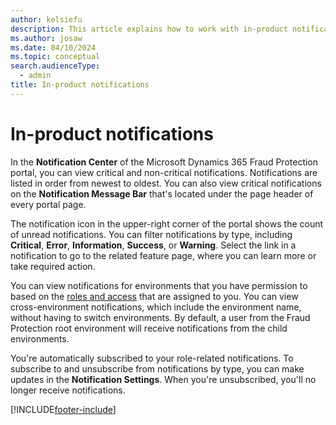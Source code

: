 ```yaml
---
author: kelsiefu
description: This article explains how to work with in-product notifications in Dynamics 365 Fraud Protection.
ms.author: josaw
ms.date: 04/10/2024
ms.topic: conceptual
search.audienceType:
  - admin
title: In-product notifications
---
```


# In-product notifications

In the **Notification Center** of the Microsoft Dynamics 365 Fraud Protection portal, you can view critical and non-critical notifications. Notifications are listed in order from newest to oldest. You can also view critical notifications on the **Notification Message Bar** that's located under the page header of every portal page.

The notification icon in the upper-right corner of the portal shows the count of unread notifications. You can filter notifications by type, including **Critical**, **Error**, **Information**, **Success**, or **Warning**. Select the link in a notification to go to the related feature page, where you can learn more or take required action. 

You can view notifications for environments that you have permission to based on the [roles and access](user-roles-access.md) that are assigned to you. You can view cross-environment notifications, which include the environment name, without having to switch environments. By default, a user from the Fraud Protection root environment will receive notifications from the child environments.  

You're automatically subscribed to your role-related notifications. To subscribe to and unsubscribe from notifications by type, you can make updates in the **Notification Settings**. When you're unsubscribed, you'll no longer receive notifications. 


[!INCLUDE[footer-include](includes/footer-banner.md)]
